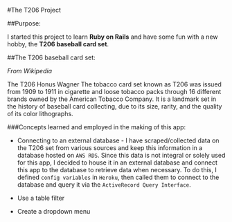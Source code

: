 #The T206 Project

##Purpose:

I started this project to learn **Ruby on Rails** and have some fun with a new hobby, the **T206 baseball card set**.

##The T206 baseball card set:

_From Wikipedia_

The T206 Honus Wagner
The tobacco card set known as T206 was issued from 1909 to 1911 in cigarette and loose tobacco packs through 16 different brands owned by the American Tobacco Company. It is a landmark set in the history of baseball card collecting, due to its size, rarity, and the quality of its color lithographs.

###Concepts learned and employed in the making of this app:

* Connecting to an external database - I have scraped/collected data on the T206 set from various sources and keep this information in a database hosted on `AWS RDS`. Since this data is not integral or solely used for this app, I decided to house it in an external database and connect this app to the database to retrieve data when necessary. To do this, I defined `config variables` in `Heroku`, then called them to connect to the database and query it via the `ActiveRecord Query Interface`.

* Use a table filter

* Create a dropdown menu

